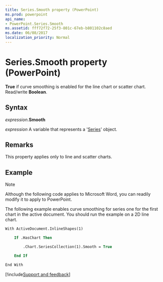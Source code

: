 ```yaml
---
title: Series.Smooth property (PowerPoint)
ms.prod: powerpoint
api_name:
- PowerPoint.Series.Smooth
ms.assetid: fff72f72-25f3-801c-67eb-b801102c8aed
ms.date: 06/08/2017
localization_priority: Normal
---
```



# Series.Smooth property (PowerPoint)

 **True** if curve smoothing is enabled for the line chart or scatter chart. Read/write **Boolean**.


## Syntax

_expression_.**Smooth**

_expression_ A variable that represents a '[Series](PowerPoint.Series.md)' object.


## Remarks

This property applies only to line and scatter charts. 


## Example




> [!NOTE] 
> Although the following code applies to Microsoft Word, you can readily modify it to apply to PowerPoint.

The following example enables curve smoothing for series one for the first chart in the active document. You should run the example on a 2D line chart.




```vb
With ActiveDocument.InlineShapes(1)

    If .HasChart Then

        .Chart.SeriesCollection(1).Smooth = True

    End If

End With
```

[!include[Support and feedback](~/includes/feedback-boilerplate.md)]